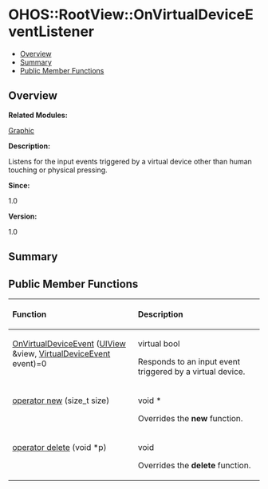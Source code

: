 # OHOS::RootView::OnVirtualDeviceEventListener<a name="ZH-CN_TOPIC_0000001054479583"></a>

-   [Overview](#section1074318899165633)
-   [Summary](#section1843961137165633)
-   [Public Member Functions](#pub-methods)

## **Overview**<a name="section1074318899165633"></a>

**Related Modules:**

[Graphic](Graphic.md)

**Description:**

Listens for the input events triggered by a virtual device other than human touching or physical pressing. 

**Since:**

1.0

**Version:**

1.0

## **Summary**<a name="section1843961137165633"></a>

## Public Member Functions<a name="pub-methods"></a>

<a name="table138755357165633"></a>
<table><thead align="left"><tr id="row171089755165633"><th class="cellrowborder" valign="top" width="50%" id="mcps1.1.3.1.1"><p id="p1991773041165633"><a name="p1991773041165633"></a><a name="p1991773041165633"></a>Function</p>
</th>
<th class="cellrowborder" valign="top" width="50%" id="mcps1.1.3.1.2"><p id="p1768344565165633"><a name="p1768344565165633"></a><a name="p1768344565165633"></a>Description</p>
</th>
</tr>
</thead>
<tbody><tr id="row1971508803165633"><td class="cellrowborder" valign="top" width="50%" headers="mcps1.1.3.1.1 "><p id="p1755642860165633"><a name="p1755642860165633"></a><a name="p1755642860165633"></a><a href="Graphic.md#ga548d8e9577a986223ff134c32eece547">OnVirtualDeviceEvent</a> (<a href="OHOS-UIView.md">UIView</a> &amp;view, <a href="OHOS-VirtualDeviceEvent.md">VirtualDeviceEvent</a> event)=0</p>
</td>
<td class="cellrowborder" valign="top" width="50%" headers="mcps1.1.3.1.2 "><p id="p799156417165633"><a name="p799156417165633"></a><a name="p799156417165633"></a>virtual bool </p>
<p id="p1250705251165633"><a name="p1250705251165633"></a><a name="p1250705251165633"></a>Responds to an input event triggered by a virtual device. </p>
</td>
</tr>
<tr id="row1910126629165633"><td class="cellrowborder" valign="top" width="50%" headers="mcps1.1.3.1.1 "><p id="p750491759165633"><a name="p750491759165633"></a><a name="p750491759165633"></a><a href="Graphic.md#ga4854963aa969ee20a6cd174a70f5cd23">operator new</a> (size_t size)</p>
</td>
<td class="cellrowborder" valign="top" width="50%" headers="mcps1.1.3.1.2 "><p id="p1041257138165633"><a name="p1041257138165633"></a><a name="p1041257138165633"></a>void * </p>
<p id="p1094618107165633"><a name="p1094618107165633"></a><a name="p1094618107165633"></a>Overrides the <strong id="b2108924137165633"><a name="b2108924137165633"></a><a name="b2108924137165633"></a>new</strong> function. </p>
</td>
</tr>
<tr id="row1434330964165633"><td class="cellrowborder" valign="top" width="50%" headers="mcps1.1.3.1.1 "><p id="p496443725165633"><a name="p496443725165633"></a><a name="p496443725165633"></a><a href="Graphic.md#gadf1997a0f56ac2b220e7f0f8e8e0a6ef">operator delete</a> (void *p)</p>
</td>
<td class="cellrowborder" valign="top" width="50%" headers="mcps1.1.3.1.2 "><p id="p768172976165633"><a name="p768172976165633"></a><a name="p768172976165633"></a>void </p>
<p id="p1397959270165633"><a name="p1397959270165633"></a><a name="p1397959270165633"></a>Overrides the <strong id="b1775035241165633"><a name="b1775035241165633"></a><a name="b1775035241165633"></a>delete</strong> function. </p>
</td>
</tr>
</tbody>
</table>

